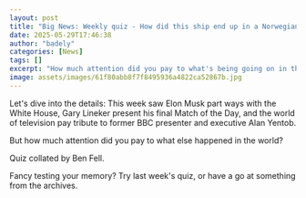 ```yaml
---
layout: post
title: "Big News: Weekly quiz - How did this ship end up in a Norwegian garden?"
date: 2025-05-29T17:46:38
author: "badely"
categories: [News]
tags: []
excerpt: "How much attention did you pay to what's being going on in the world this week?"
image: assets/images/61f80abb8f7f8495936a4822ca52867b.jpg
---
```


Let's dive into the details: This week saw Elon Musk part ways with the White House, Gary Lineker present his final Match of the Day, and the world of television pay tribute to former BBC presenter and executive Alan Yentob.

But how much attention did you pay to what else happened in the world?

Quiz collated by Ben Fell.

Fancy testing your memory? Try last week's quiz, or have a go at something from the archives.

